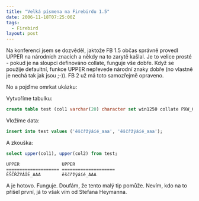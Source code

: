 ```yaml
---
title: "Velká písmena na Firebirdu 1.5"
date: 2006-11-18T07:25:00Z
tags:
  - Firebird
layout: post
---
```

Na konferenci jsem se dozvěděl, jaktože FB 1.5 občas správně provedl UPPER na národních znacích a někdy na to zarytě kašlal. Je to velice prosté - pokud je na sloupci definováno collate, funguje vše dobře. Když se použije defaultní, funkce UPPER nepřevede národní znaky dobře (no vlastně je nechá tak jak jsou ;-)). FB 2 už má toto samozřejmě opraveno.

No a pojďme omrkat ukázku:

Vytvoříme tabulku:

```sql
create table test (col1 varchar(20) character set win1250 collate PXW_CSY, col2 varchar(20) character set win1250);
```

Vložíme data:

```sql
insert into test values ('ěščřžýáíé_aaa', 'ěščřžýáíé_aaa');
```
A zkouška:

```sql
select upper(col1), upper(col2) from test;
```

```text
UPPER                UPPER
==================== ====================
ĚŠČŘŽÝÁÍÉ_AAA        ěščřžýáíé_AAA
```

A je hotovo. Funguje. Doufám, že tento malý tip pomůže. Nevím, kdo na to přišel první, já to však vím od Stefana Heymanna.